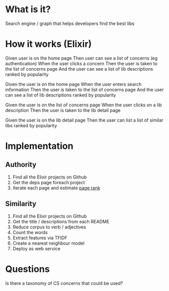 # What is it?

Search engine / graph that helps developers find the best libs

# How it works (Elixir)

Given user is on the home page
Then user can see a list of concerns (eg authentication)
When the user clicks a concern
Then the user is taken to the list of concerns page
And the user can see a list of lib descriptions ranked by popularity

Given the user is on the home page
When the user enters search information
Then the user is taken to the list of concerns page 
And the user can see a list of lib descriptions ranked by popularity

Given the user is on the list of concerns page
When the user clicks on a lib description
Then the user is taken to the lib detail page

Given the user is on the lib detail page
Then the user can list a list of similar libs ranked by popularity 


# Implementation

## Authority

1. Find all the Elixir projects on Github
2. Get the deps page foreach project
3. Iterate each page and estimate [page rank](http://www.cs.princeton.edu/~chazelle/courses/BIB/pagerank.htm)

## Similarity

1. Find all the Elixir projects on Github
2. Get the title / descriptions from each README
4. Reduce corpus to verb / adjectives
5. Count the words 
5. Extract features via TFIDF
6. Create a nearest neighbour model
7. Deploy as web service

# Questions

Is there a taxonomy of CS concerns that could be used?